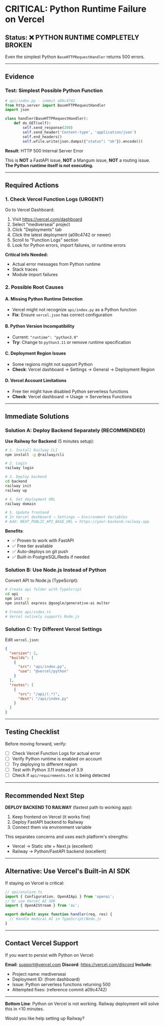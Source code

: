 # CRITICAL: Python Runtime Failure on Vercel

## Status: ❌ **PYTHON RUNTIME COMPLETELY BROKEN**

Even the simplest Python `BaseHTTPRequestHandler` returns 500 errors.

---

## Evidence

### Test: Simplest Possible Python Function
```python
# api/index.py - commit a09c4742
from http.server import BaseHTTPRequestHandler
import json

class handler(BaseHTTPRequestHandler):
    def do_GET(self):
        self.send_response(200)
        self.send_header('Content-type', 'application/json')
        self.end_headers()
        self.wfile.write(json.dumps({"status": "ok"}).encode())
```

**Result**: HTTP 500 Internal Server Error

This is **NOT** a FastAPI issue, **NOT** a Mangum issue, **NOT** a routing issue.
**The Python runtime itself is not executing.**

---

## Required Actions

### 1. Check Vercel Function Logs (URGENT)

Go to Vercel Dashboard:
1. Visit https://vercel.com/dashboard
2. Select "mediverseai" project
3. Click "Deployments" tab
4. Click the latest deployment (a09c4742 or newer)
5. Scroll to "Function Logs" section
6. Look for Python errors, import failures, or runtime errors

**Critical Info Needed:**
- Actual error messages from Python runtime
- Stack traces
- Module import failures

### 2. Possible Root Causes

#### A. Missing Python Runtime Detection
- Vercel might not recognize `api/index.py` as a Python function
- **Fix**: Ensure `vercel.json` has correct configuration

#### B. Python Version Incompatibility
- Current: `"runtime": "python3.9"`
- **Try**: Change to `python3.11` or remove runtime specification

#### C. Deployment Region Issues  
- Some regions might not support Python
- **Check**: Vercel dashboard → Settings → General → Deployment Region

#### D. Vercel Account Limitations
- Free tier might have disabled Python serverless functions
- **Check**: Vercel dashboard → Usage → Serverless Functions

---

## Immediate Solutions

### Solution A: Deploy Backend Separately (RECOMMENDED)

**Use Railway for Backend** (5 minutes setup):

```bash
# 1. Install Railway CLI
npm install -g @railway/cli

# 2. Login
railway login

# 3. Deploy backend
cd backend
railway init
railway up

# 4. Get deployment URL
railway domain

# 5. Update frontend
# In Vercel dashboard → Settings → Environment Variables
# Add: NEXT_PUBLIC_API_BASE_URL = https://your-backend.railway.app
```

**Benefits**:
- ✅ Proven to work with FastAPI
- ✅ Free tier available
- ✅ Auto-deploys on git push
- ✅ Built-in PostgreSQL/Redis if needed

### Solution B: Use Node.js Instead of Python

Convert API to Node.js (TypeScript):

```bash
# Create api folder with TypeScript
cd api
npm init -y
npm install express @google/generative-ai multer

# Create api/index.ts
# Vercel natively supports Node.js
```

### Solution C: Try Different Vercel Settings

Edit `vercel.json`:
```json
{
  "version": 2,
  "builds": [
    {
      "src": "api/index.py",
      "use": "@vercel/python"
    }
  ],
  "routes": [
    {
      "src": "/api/(.*)",
      "dest": "/api/index.py"
    }
  ]
}
```

---

## Testing Checklist

Before moving forward, verify:

- [ ] Check Vercel Function Logs for actual error
- [ ] Verify Python runtime is enabled on account
- [ ] Try deploying to different region
- [ ] Test with Python 3.11 instead of 3.9
- [ ] Check if `api/requirements.txt` is being detected

---

## Recommended Next Step

**DEPLOY BACKEND TO RAILWAY** (fastest path to working app):

1. Keep frontend on Vercel (it works fine)
2. Deploy FastAPI backend to Railway
3. Connect them via environment variable

This separates concerns and uses each platform's strengths:
- Vercel → Static site + Next.js (excellent)
- Railway → Python/FastAPI backend (excellent)

---

## Alternative: Use Vercel's Built-in AI SDK

If staying on Vercel is critical:

```typescript
// api/analyze.ts
import { Configuration, OpenAIApi } from 'openai';
// Or use Vercel AI SDK
import { OpenAIStream } from 'ai';

export default async function handler(req, res) {
  // Handle medical AI in TypeScript/Node.js
}
```

---

## Contact Vercel Support

If you want to persist with Python on Vercel:

**Email**: support@vercel.com
**Discord**: https://vercel.com/discord
**Include**:
- Project name: mediverseai
- Deployment ID: (from dashboard)
- Issue: Python serverless functions returning 500
- Attempted fixes: (reference commit a09c4742)

---

**Bottom Line**: Python on Vercel is not working. Railway deployment will solve this in <10 minutes.

Would you like help setting up Railway?
